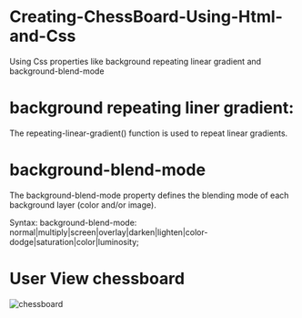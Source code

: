 # Creating-ChessBoard-Using-Html-and-Css
Using Css properties like background repeating linear gradient and background-blend-mode

# background repeating liner gradient:
The repeating-linear-gradient() function is used to repeat linear gradients.
#  background-blend-mode
The background-blend-mode property defines the blending mode of each background layer (color and/or image).

Syntax: background-blend-mode: normal|multiply|screen|overlay|darken|lighten|color-dodge|saturation|color|luminosity;

# User View chessboard
![chessboard](https://github.com/user-attachments/assets/0ad18c89-ea73-4eec-a625-5a1db2112c35)

